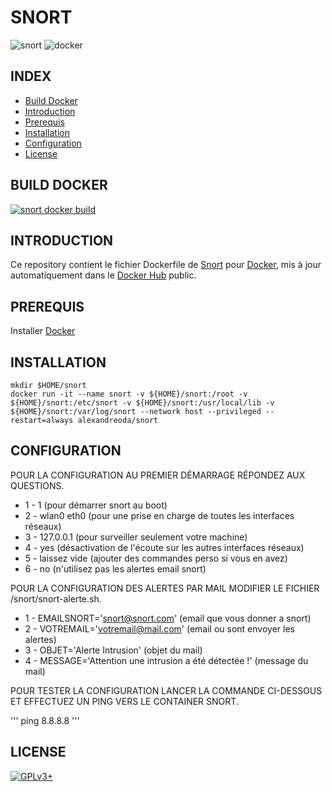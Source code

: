 # SNORT

![snort](https://raw.githubusercontent.com/oda-alexandre/snort/master/img/logo-snort.png) ![docker](https://raw.githubusercontent.com/oda-alexandre/snort/master/img/logo-docker.png)


## INDEX

- [Build Docker](#BUILD)
- [Introduction](#INTRODUCTION)
- [Prerequis](#PREREQUIS)
- [Installation](#INSTALLATION)
- [Configuration](#CONFIGURATION)
- [License](#LICENSE)


## BUILD DOCKER

[![snort docker build](https://img.shields.io/docker/build/alexandreoda/snort.svg)](https://hub.docker.com/r/alexandreoda/snort)


## INTRODUCTION

Ce repository contient le fichier Dockerfile de [Snort](https://www.snort.org/) pour [Docker](https://www.docker.com), mis à jour automatiquement dans le [Docker Hub](https://hub.docker.com/r/alexandreoda/snort/) public.


## PREREQUIS

Installer [Docker](https://www.docker.com)


## INSTALLATION

```
mkdir $HOME/snort
docker run -it --name snort -v ${HOME}/snort:/root -v ${HOME}/snort:/etc/snort -v ${HOME}/snort:/usr/local/lib -v ${HOME}/snort:/var/log/snort --network host --privileged --restart=always alexandreoda/snort
```


## CONFIGURATION

POUR LA CONFIGURATION AU PREMIER DÉMARRAGE RÉPONDEZ AUX QUESTIONS.

- 1 - 1 (pour démarrer snort au boot)
- 2 - wlan0 eth0 (pour une prise en charge de toutes les interfaces réseaux)
- 3 - 127.0.0.1 (pour surveiller seulement votre machine)
- 4 - yes (désactivation de l'écoute sur les autres interfaces réseaux)
- 5 - laissez vide (ajouter des commandes perso si vous en avez)
- 6 - no (n'utilisez pas les alertes email snort)

POUR LA CONFIGURATION DES ALERTES PAR MAIL MODIFIER LE FICHIER /snort/snort-alerte.sh.

- 1 - EMAILSNORT='snort@snort.com' (email que vous donner a snort)
- 2 - VOTREMAIL='votremail@mail.com' (email ou sont envoyer les alertes)
- 3 - OBJET='Alerte Intrusion' (objet du mail)
- 4 - MESSAGE='Attention une intrusion a été détectée !' (message du mail)

POUR TESTER LA CONFIGURATION LANCER LA COMMANDE CI-DESSOUS ET EFFECTUEZ UN PING VERS LE CONTAINER SNORT.

'''
ping 8.8.8.8
'''


## LICENSE

[![GPLv3+](http://gplv3.fsf.org/gplv3-127x51.png)](https://github.com/oda-alexandre/snort/blob/master/LICENSE)
